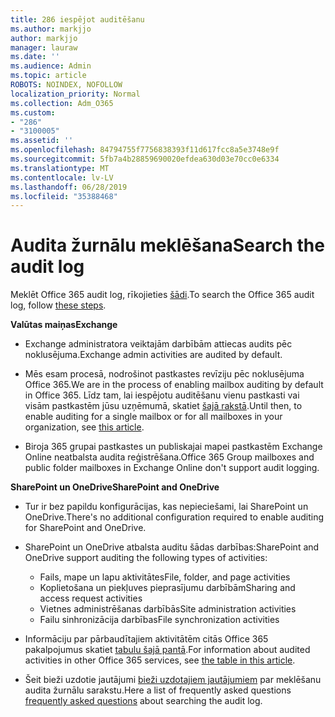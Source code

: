 ```yaml
---
title: 286 iespējot auditēšanu
ms.author: markjjo
author: markjjo
manager: lauraw
ms.date: ''
ms.audience: Admin
ms.topic: article
ROBOTS: NOINDEX, NOFOLLOW
localization_priority: Normal
ms.collection: Adm_O365
ms.custom:
- "286"
- "3100005"
ms.assetid: ''
ms.openlocfilehash: 84794755f7756838393f11d617fcc8a5e3748e9f
ms.sourcegitcommit: 5fb7a4b28859690020efdea630d03e70cc0e6334
ms.translationtype: MT
ms.contentlocale: lv-LV
ms.lasthandoff: 06/28/2019
ms.locfileid: "35388468"
---
```

# <a name="search-the-audit-log"></a><span data-ttu-id="6661e-102">Audita žurnālu meklēšana</span><span class="sxs-lookup"><span data-stu-id="6661e-102">Search the audit log</span></span>

<span data-ttu-id="6661e-103">Meklēt Office 365 audit log, rīkojieties [šādi](https://docs.microsoft.com/office365/securitycompliance/search-the-audit-log-in-security-and-compliance#search-the-audit-log).</span><span class="sxs-lookup"><span data-stu-id="6661e-103">To search the Office 365 audit log, follow [these steps](https://docs.microsoft.com/office365/securitycompliance/search-the-audit-log-in-security-and-compliance#search-the-audit-log).</span></span>

<span data-ttu-id="6661e-104">**Valūtas maiņas**</span><span class="sxs-lookup"><span data-stu-id="6661e-104">**Exchange**</span></span>

- <span data-ttu-id="6661e-105">Exchange administratora veiktajām darbībām attiecas audits pēc noklusējuma.</span><span class="sxs-lookup"><span data-stu-id="6661e-105">Exchange admin activities are audited by default.</span></span>

- <span data-ttu-id="6661e-106">Mēs esam procesā, nodrošinot pastkastes revīziju pēc noklusējuma Office 365.</span><span class="sxs-lookup"><span data-stu-id="6661e-106">We are in the process of enabling mailbox auditing by default in Office 365.</span></span> <span data-ttu-id="6661e-107">Līdz tam, lai iespējotu auditēšanu vienu pastkasti vai visām pastkastēm jūsu uzņēmumā, skatiet [šajā rakstā](https://docs.microsoft.com/office365/securitycompliance/enable-mailbox-auditing).</span><span class="sxs-lookup"><span data-stu-id="6661e-107">Until then, to enable auditing for a single mailbox or for all mailboxes in your organization, see  [this article](https://docs.microsoft.com/office365/securitycompliance/enable-mailbox-auditing).</span></span>

- <span data-ttu-id="6661e-108">Biroja 365 grupai pastkastes un publiskajai mapei pastkastēm Exchange Online neatbalsta audita reģistrēšana.</span><span class="sxs-lookup"><span data-stu-id="6661e-108">Office 365 Group mailboxes and public folder mailboxes in Exchange Online don't support audit logging.</span></span>

<span data-ttu-id="6661e-109">**SharePoint un OneDrive**</span><span class="sxs-lookup"><span data-stu-id="6661e-109">**SharePoint and OneDrive**</span></span>

- <span data-ttu-id="6661e-110">Tur ir bez papildu konfigurācijas, kas nepieciešami, lai SharePoint un OneDrive.</span><span class="sxs-lookup"><span data-stu-id="6661e-110">There's no additional configuration required to enable auditing for SharePoint and OneDrive.</span></span>

- <span data-ttu-id="6661e-111">SharePoint un OneDrive atbalsta auditu šādas darbības:</span><span class="sxs-lookup"><span data-stu-id="6661e-111">SharePoint and OneDrive support auditing the following types of activities:</span></span>

    - <span data-ttu-id="6661e-112">Fails, mape un lapu aktivitātes</span><span class="sxs-lookup"><span data-stu-id="6661e-112">File, folder, and page activities</span></span>
    - <span data-ttu-id="6661e-113">Koplietošana un piekļuves pieprasījumu darbībām</span><span class="sxs-lookup"><span data-stu-id="6661e-113">Sharing and access request activities</span></span>
    - <span data-ttu-id="6661e-114">Vietnes administrēšanas darbībās</span><span class="sxs-lookup"><span data-stu-id="6661e-114">Site administration activities</span></span>
    - <span data-ttu-id="6661e-115">Failu sinhronizācija darbības</span><span class="sxs-lookup"><span data-stu-id="6661e-115">File synchronization activities</span></span>

- <span data-ttu-id="6661e-116">Informāciju par pārbaudītajiem aktivitātēm citās Office 365 pakalpojumus skatiet [tabulu šajā pantā](https://docs.microsoft.com/office365/securitycompliance/search-the-audit-log-in-security-and-compliance#audited-activities).</span><span class="sxs-lookup"><span data-stu-id="6661e-116">For information about audited activities in other Office 365 services, see  [the table in this article](https://docs.microsoft.com/office365/securitycompliance/search-the-audit-log-in-security-and-compliance#audited-activities).</span></span>

- <span data-ttu-id="6661e-117">Šeit bieži uzdotie jautājumi [bieži uzdotajiem jautājumiem](https://docs.microsoft.com/office365/securitycompliance/search-the-audit-log-in-security-and-compliance#frequently-asked-questions) par meklēšanu audita žurnālu sarakstu.</span><span class="sxs-lookup"><span data-stu-id="6661e-117">Here a list of frequently asked questions [frequently asked questions](https://docs.microsoft.com/office365/securitycompliance/search-the-audit-log-in-security-and-compliance#frequently-asked-questions) about searching the audit log.</span></span>